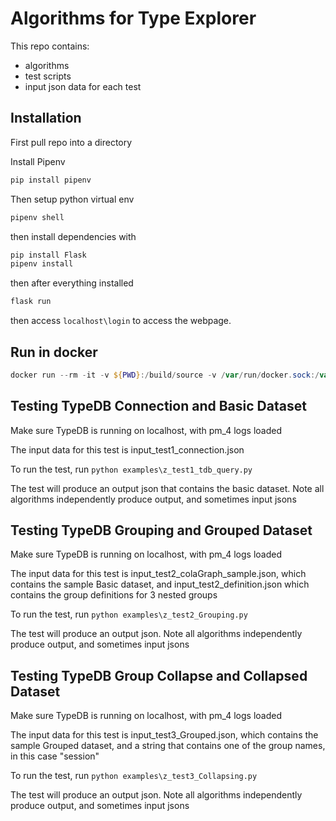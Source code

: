 # Algorithms for Type Explorer

This repo contains:

- algorithms
- test scripts
- input json data for each test

## Installation

First pull repo into a directory

Install Pipenv

```bash
pip install pipenv
```

Then setup python virtual env

```bash
pipenv shell
```

then install dependencies with

```bash
pip install Flask
pipenv install
```

then after everything installed

```bash
flask run
```

then access `localhost\login` to access the webpage.

## Run in docker

```powershell
docker run --rm -it -v ${PWD}:/build/source -v /var/run/docker.sock:/var/run/docker.sock -p 80:80 -w /build/source aemdesign/centos-java-buildpack:jdk11 /bin/bash --login
```

## Testing TypeDB Connection and Basic Dataset

Make sure TypeDB is running on localhost, with pm_4 logs loaded

The input data for this test is input_test1_connection.json

To run the test, run
```python examples\z_test1_tdb_query.py```

The test will produce an output json that contains the basic dataset. Note all algorithms independently produce output, and sometimes input jsons

## Testing TypeDB Grouping and Grouped Dataset

Make sure TypeDB is running on localhost, with pm_4 logs loaded

The input data for this test is input_test2_colaGraph_sample.json, which contains the sample Basic dataset, and input_test2_definition.json which contains the group definitions for 3 nested groups

To run the test, run
```python examples\z_test2_Grouping.py```

The test will produce an output json. Note all algorithms independently produce output, and sometimes input jsons

## Testing TypeDB Group Collapse and Collapsed Dataset

Make sure TypeDB is running on localhost, with pm_4 logs loaded

The input data for this test is input_test3_Grouped.json, which contains the sample Grouped dataset, and a string that contains one of the group names, in this case "session"

To run the test, run
```python examples\z_test3_Collapsing.py```

The test will produce an output json. Note all algorithms independently produce output, and sometimes input jsons
